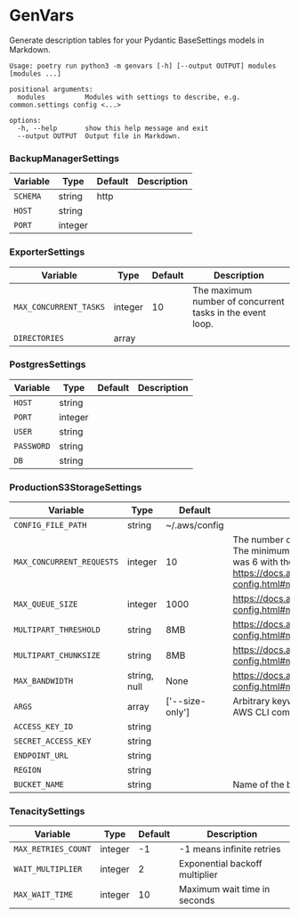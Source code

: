 # GenVars

Generate description tables for your Pydantic BaseSettings models in Markdown.

```shell
Usage: poetry run python3 -m genvars [-h] [--output OUTPUT] modules [modules ...]

positional arguments:
  modules          Modules with settings to describe, e.g. common.settings config <...>

options:
  -h, --help       show this help message and exit
  --output OUTPUT  Output file in Markdown.
```

<!-- begin env -->
### BackupManagerSettings

|Variable|Type|Default|Description|
|--------------|--------------|--------------|--------------|
|`SCHEMA`|string|http||
|`HOST`|string|||
|`PORT`|integer|||


### ExporterSettings

|Variable|Type|Default|Description|
|--------------|--------------|--------------|--------------|
|`MAX_CONCURRENT_TASKS`|integer|10|The maximum number of concurrent tasks in the event loop.|
|`DIRECTORIES`|array|||


### PostgresSettings

|Variable|Type|Default|Description|
|--------------|--------------|--------------|--------------|
|`HOST`|string|||
|`PORT`|integer|||
|`USER`|string|||
|`PASSWORD`|string|||
|`DB`|string|||


### ProductionS3StorageSettings

|Variable|Type|Default|Description|
|--------------|--------------|--------------|--------------|
|`CONFIG_FILE_PATH`|string|~/.aws/config||
|`MAX_CONCURRENT_REQUESTS`|integer|10|The number of concurrent uploads per directory. The minimum count of threads on my system was 6 with the concurrency value of 1. https://docs.aws.amazon.com/cli/latest/topic/s3-config.html#max-concurrent-requests|
|`MAX_QUEUE_SIZE`|integer|1000|https://docs.aws.amazon.com/cli/latest/topic/s3-config.html#max-queue-size|
|`MULTIPART_THRESHOLD`|string|8MB|https://docs.aws.amazon.com/cli/latest/topic/s3-config.html#multipart-threshold|
|`MULTIPART_CHUNKSIZE`|string|8MB|https://docs.aws.amazon.com/cli/latest/topic/s3-config.html#multipart-chunksize|
|`MAX_BANDWIDTH`|string, null|None|https://docs.aws.amazon.com/cli/latest/topic/s3-config.html#max-bandwidth|
|`ARGS`|array|['--size-only']|Arbitrary keyword arguments to be passed to the AWS CLI command.|
|`ACCESS_KEY_ID`|string|||
|`SECRET_ACCESS_KEY`|string|||
|`ENDPOINT_URL`|string|||
|`REGION`|string|||
|`BUCKET_NAME`|string||Name of the bucket to be used.|


### TenacitySettings

|Variable|Type|Default|Description|
|--------------|--------------|--------------|--------------|
|`MAX_RETRIES_COUNT`|integer|-1|-1 means infinite retries|
|`WAIT_MULTIPLIER`|integer|2|Exponential backoff multiplier|
|`MAX_WAIT_TIME`|integer|10|Maximum wait time in seconds|
<!-- end env -->
